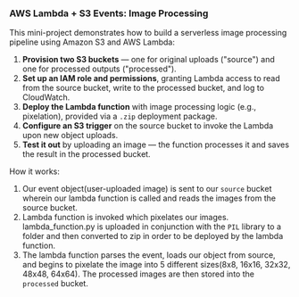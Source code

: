 ### AWS Lambda + S3 Events: Image Processing

This mini-project demonstrates how to build a serverless image processing pipeline using Amazon S3 and AWS Lambda:

1. **Provision two S3 buckets** — one for original uploads ("source") and one for processed outputs ("processed").
2. **Set up an IAM role and permissions**, granting Lambda access to read from the source bucket, write to the processed bucket, and log to CloudWatch.
3. **Deploy the Lambda function** with image processing logic (e.g., pixelation), provided via a `.zip` deployment package.
4. **Configure an S3 trigger** on the source bucket to invoke the Lambda upon new object uploads.
5. **Test it out** by uploading an image — the function processes it and saves the result in the processed bucket.

How it works:

1. Our event object(user-uploaded image) is sent to our `source` bucket wherein our lambda function is called and reads the images from the source bucket.
2. Lambda function is invoked which pixelates our images. lambda_function.py is uploaded in conjunction with the `PIL` library to a folder and then converted to zip in order to be deployed by the lambda function.
3. The lambda function parses the event, loads our object from source, and begins to pixelate the image into 5 different sizes(8x8, 16x16, 32x32, 48x48, 64x64). The processed images are then stored into the `processed` bucket.
